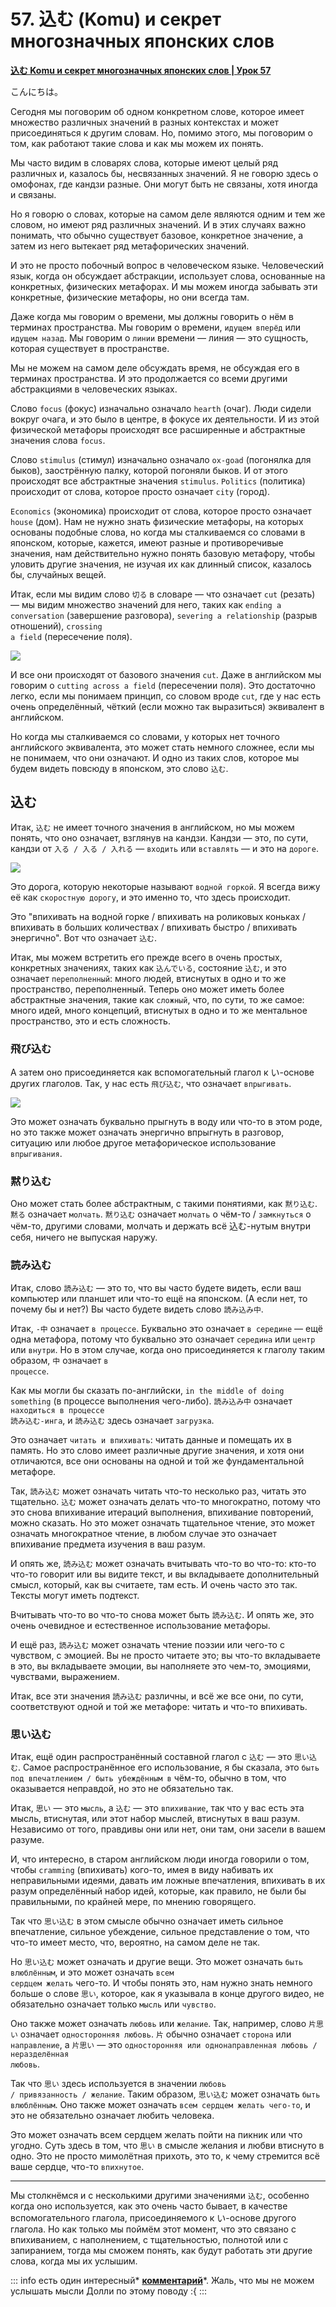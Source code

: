 # **57. 込む (Komu) и секрет многозначных японских слов**

[**込む Komu и секрет многозначных японских слов | Урок 57**](https://www.youtube.com/watch?v=31xnxSFUCiw&list=PLg9uYxuZf8x_A-vcqqyOFZu06WlhnypWj&index=59&pp=iAQB)

こんにちは。

Сегодня мы поговорим об одном конкретном слове, которое имеет множество различных значений в разных контекстах и может присоединяться к другим словам. Но, помимо этого, мы поговорим о том, как работают такие слова и как мы можем их понять.

Мы часто видим в словарях слова, которые имеют целый ряд различных и, казалось бы, несвязанных значений. Я не говорю здесь о омофонах, где кандзи разные. Они могут быть не связаны, хотя иногда и связаны.

Но я говорю о словах, которые на самом деле являются одним и тем же словом, но имеют ряд различных значений. И в этих случаях важно понимать, что обычно существует базовое, конкретное значение, а затем из него вытекает ряд метафорических значений.

И это не просто побочный вопрос в человеческом языке. Человеческий язык, когда он обсуждает абстракции, использует слова, основанные на конкретных, физических метафорах. И мы можем иногда забывать эти конкретные, физические метафоры, но они всегда там.

Даже когда мы говорим о времени, мы должны говорить о нём в терминах пространства. Мы говорим о времени, <code>идущем вперёд</code> или <code>идущем назад</code>. Мы говорим о <code>линии</code> времени — линия — это сущность, которая существует в пространстве.

Мы не можем на самом деле обсуждать время, не обсуждая его в терминах пространства. И это продолжается со всеми другими абстракциями в человеческих языках.

Слово <code>focus</code> (фокус) изначально означало <code>hearth</code> (очаг). Люди сидели вокруг очага, и это было в центре, в фокусе их деятельности. И из этой физической метафоры происходят все расширенные и абстрактные значения слова <code>focus</code>.

Слово <code>stimulus</code> (стимул) изначально означало <code>ox-goad</code> (погонялка для быков), заострённую палку, которой погоняли быков. И от этого происходят все абстрактные значения <code>stimulus</code>. <code>Politics</code> (политика) происходит от слова, которое просто означает <code>city</code> (город).

<code>Economics</code> (экономика) происходит от слова, которое просто означает <code>house</code> (дом). Нам не нужно знать физические метафоры, на которых основаны подобные слова, но когда мы сталкиваемся со словами в японском, которые, кажется, имеют разные и противоречивые значения, нам действительно нужно понять базовую метафору, чтобы уловить другие значения, не изучая их как длинный список, казалось бы, случайных вещей.

Итак, если мы видим слово <code>切る</code> в словаре — что означает <code>cut</code> (резать) — мы видим множество значений для него, таких как <code>ending a conversation</code> (завершение разговора), <code>severing a relationship</code> (разрыв отношений), <code>crossing a field</code> (пересечение поля).

![](../media/image643.webp)

И все они происходят от базового значения <code>cut</code>. Даже в английском мы говорим о <code>cutting across a field</code> (пересечении поля). Это достаточно легко, если мы понимаем принцип, со словом вроде <code>cut</code>, где у нас есть очень определённый, чёткий (если можно так выразиться) эквивалент в английском.

Но когда мы сталкиваемся со словами, у которых нет точного английского эквивалента, это может стать немного сложнее, если мы не понимаем, что они означают. И одно из таких слов, которое мы будем видеть повсюду в японском, это слово <code>込む</code>.

## 込む

Итак, <code>込む</code> не имеет точного значения в английском, но мы можем понять, что оно означает, взглянув на кандзи. Кандзи — это, по сути, кандзи от <code>入る / 入る / 入れる</code> — <code>входить</code> или <code>вставлять</code> — и это на <code>дороге</code>.

![](../media/image349.webp)

Это дорога, которую некоторые называют <code>водной горкой</code>. Я всегда вижу её как <code>скоростную дорогу</code>, и это именно то, что здесь происходит.

Это "впихивать на водной горке / впихивать на роликовых коньках / впихивать в больших количествах / впихивать быстро / впихивать энергично". Вот что означает <code>込む</code>.

Итак, мы можем встретить его прежде всего в очень простых, конкретных значениях, таких как <code>込んでいる</code>, состояние <code>込む</code>, и это означает <code>переполненный</code>: много людей, втиснутых в одно и то же пространство, переполненный. Теперь оно может иметь более абстрактные значения, такие как <code>сложный</code>, что, по сути, то же самое: много идей, много концепций, втиснутых в одно и то же ментальное пространство, это и есть сложность.

### 飛び込む

А затем оно присоединяется как вспомогательный глагол к い-основе других глаголов. Так, у нас есть <code>飛び込む</code>, что означает <code>впрыгивать</code>.

![](../media/image752.webp)

Это может означать буквально прыгнуть в воду или что-то в этом роде, но это также может означать энергично впрыгнуть в разговор, ситуацию или любое другое метафорическое использование <code>впрыгивания</code>.

### 黙り込む

Оно может стать более абстрактным, с такими понятиями, как <code>黙り込む</code>. <code>黙る</code> означает <code>молчать</code>. <code>黙り込む</code> означает <code>молчать</code> о чём-то / <code>замкнуться</code> о чём-то, другими словами, молчать и держать всё 込む-нутым внутри себя, ничего не выпуская наружу.

### 読み込む

Итак, слово <code>読み込む</code> — это то, что вы часто будете видеть, если ваш компьютер или планшет или что-то ещё на японском. (А если нет, то почему бы и нет?) Вы часто будете видеть слово <code>読み込み中</code>.

Итак, <code>-中</code> означает <code>в процессе</code>. Буквально это означает <code>в середине</code> — ещё одна метафора, потому что буквально это означает <code>середина</code> или <code>центр</code> или <code>внутри</code>. Но в этом случае, когда оно присоединяется к глаголу таким образом, <code>中</code> означает <code>в процессе</code>.

Как мы могли бы сказать по-английски, <code>in the middle of doing something</code> (в процессе выполнения чего-либо). <code>読み込み中</code> означает <code>находиться в процессе 読み込む-инга</code>, и <code>読み込む</code> здесь означает <code>загрузка</code>.

Это означает <code>читать и впихивать</code>: читать данные и помещать их в память. Но это слово имеет различные другие значения, и хотя они отличаются, все они основаны на одной и той же фундаментальной метафоре.

Так, <code>読み込む</code> может означать читать что-то несколько раз, читать это тщательно. <code>込む</code> может означать делать что-то многократно, потому что это снова впихивание итераций выполнения, впихивание повторений, можно сказать. Но это может означать тщательное чтение, это может означать многократное чтение, в любом случае это означает впихивание предмета изучения в ваш разум.

И опять же, <code>読み込む</code> может означать вчитывать что-то во что-то: кто-то что-то говорит или вы видите текст, и вы вкладываете дополнительный смысл, который, как вы считаете, там есть. И очень часто это так. Тексты могут иметь подтекст.

Вчитывать что-то во что-то снова может быть <code>読み込む</code>. И опять же, это очень очевидное и естественное использование метафоры.

И ещё раз, <code>読み込む</code> может означать чтение поэзии или чего-то с чувством, с эмоцией. Вы не просто читаете это; вы что-то вкладываете в это, вы вкладываете эмоции, вы наполняете это чем-то, эмоциями, чувствами, выражением.

Итак, все эти значения <code>読み込む</code> различны, и всё же все они, по сути, соответствуют одной и той же метафоре: читать и что-то впихивать.

### 思い込む

Итак, ещё один распространённый составной глагол с <code>込む</code> — это <code>思い込む</code>. Самое распространённое его использование, я бы сказала, это <code>быть под впечатлением / быть убеждённым в</code> чём-то, обычно в том, что оказывается неправдой, но это не обязательно так.

Итак, <code>思い</code> — это <code>мысль</code>, а <code>込む</code> — это <code>впихивание</code>, так что у вас есть эта мысль, втиснутая, или этот набор мыслей, втиснутых в ваш разум. Независимо от того, правдивы они или нет, они там, они засели в вашем разуме.

И, что интересно, в старом английском люди иногда говорили о том, чтобы <code>cramming</code> (впихивать) кого-то, имея в виду набивать их неправильными идеями, давать им ложные впечатления, впихивать в их разум определённый набор идей, которые, как правило, не были бы правильными, по крайней мере, по мнению говорящего.

Так что <code>思い込む</code> в этом смысле обычно означает иметь сильное впечатление, сильное убеждение, сильное представление о том, что что-то имеет место, что, вероятно, на самом деле не так.

Но <code>思い込む</code> может означать и другие вещи. Это может означать <code>быть влюблённым</code>, и это может означать <code>всем сердцем желать</code> чего-то. И чтобы понять это, нам нужно знать немного больше о слове <code>思い</code>, которое, как я указывала в конце другого видео, не обязательно означает только <code>мысль</code> или <code>чувство</code>.

Оно также может означать <code>любовь</code> или <code>желание</code>. Так, например, слово <code>片思い</code> означает <code>односторонняя любовь</code>. <code>片</code> обычно означает <code>сторона</code> или <code>направление</code>, а <code>片思い</code> — это <code>односторонняя или однонаправленная любовь / неразделённая любовь</code>.

Так что <code>思い</code> здесь используется в значении <code>любовь / привязанность / желание</code>. Таким образом, <code>思い込む</code> может означать <code>быть влюблённым</code>. Оно также может означать <code>всем сердцем желать чего-то</code>, и это не обязательно означает любить человека.

Это может означать всем сердцем желать пойти на пикник или что угодно. Суть здесь в том, что <code>思い</code> в смысле желания и любви втиснуто в одно.
Это не просто мимолётная прихоть, это то, к чему стремится всё ваше сердце, что-то <code>впихнутое</code>.

---

Мы столкнёмся и с несколькими другими значениями <code>込む</code>, особенно когда оно используется, как это очень часто бывает, в качестве вспомогательного глагола, присоединяемого к い-основе другого глагола. Но как только мы поймём этот момент, что это связано с впихиванием, с наполнением, с тщательностью, полнотой или с запиранием, тогда мы сможем понять, как будут работать эти другие слова, когда мы их услышим.

::: info
есть один интересный* [**комментарий**](https://www.youtube.com/watch?v=31xnxSFUCiw&lc=Ugx7rl5ZlBI3QADLH3R4AaABAg&ab_channel=OrganicJapanesewithCureDolly)*. Жаль, что мы не можем услышать мысли Долли по этому поводу :{
:::
